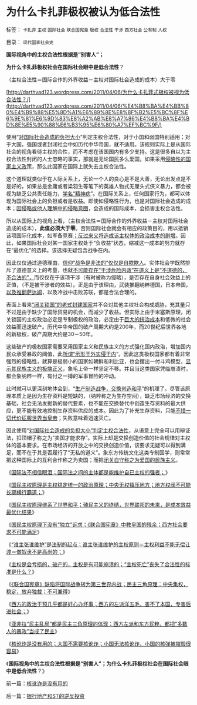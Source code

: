 # 为什么卡扎菲极权被认为低合法性

标签： `卡扎菲` `主权` `国际社会` `联合国宪章` `极权` `合法性` `干涉` `西方社会` `公有制` `人权` 

目录： `现代国家社会史`

**国际视角中的主权合法性根据是“别害人”；**

**为什么卡扎菲极权社会在国际社会眼中是低合法性**？

（主权合法性＝国际合作的外界收益－主权对国际社会造成的成本）大于零

[http://darthvad123.wordpress.com/2011/04/06/为什么卡扎菲式极权被视为低合法性？/](http://darthvad123.wordpress.com/2011/04/06/%E4%B8%BA%E4%BB%80%E4%B9%88%E5%8D%A1%E6%89%8E%E8%8F%B2%E5%BC%8F%E6%9E%81%E6%9D%83%E8%A2%AB%E8%A7%86%E4%B8%BA%E4%BD%8E%E5%90%88%E6%B3%95%E6%80%A7%EF%BC%9F/)

使用“[对国际社会造成的负担大小](../../../2011/4/3/不可侵犯的主权会死亡吗？.md)”判定主权合法性，对于小国和弱国特别适用；对于大国，强国或者封闭社会中如历代中华帝国，就不适用。该规则实际上是从国际社会的视角看待主权的合性，而不考虑在该国国内有多少支持。这是很多自以为主权合法性封闭的人士忽略的事实，那就是无论国民多么爱国，如果采用[侵略性的国家主义政](../../../2010/7/4/国家主义没有经济危机，只有生存危机.md)策，那么此国家在国际上就失去主权合法性。

这个道理就类似于在人际关系上，无论一个人的良心是不是大善，无论出发点是不是好的，如果总是金庸或者梁羽生等笔下的英雄人物式无厘头式侠义暴力，都会被视为缺乏公共责任能力，[学名“精神病](../../../2010/12/7/人类本能是合作；武力是针对傻逼精神病的自卫手段.md)”。在国际关系上，任何国家行为，都可以体现为国际社会上的负担或者是收益。即使如侵略性行为，也是对国际社会造成的成本；[因侵略或他人理解中的侵略意图](../../../2009/12/14/了解“侵略者”痛苦更能理解战争.md)，会造成的国际成本，会损害主权合法性。

所以从国际上的视角上看，（主权合法性＝国际合作的外界收益－主权对国际社会造成的成本），**此值必须大于零**。否则国际社会就会有相应的政策目的，用以抵销该项国际化成本，如军备竞赛[；反过来又将造成该主权体的政治成本的剧增](../../../2009/10/1/大国霸权主义阻碍中国和平崛起.md)。因此，如果国际社会对某一国家主权处于“负收益”状态，缩减这一成本的努力就存在“最优化”的选择。该选择无疑包含战争在内。

因此仅仅通过道德理由，[信仰“战争是非法的”仅仅是自欺欺人](../../../2011/4/2/国民主权原理维系了世界和平.md)。实体社会学既然排斥了道德意义上的考量，也就[不可能存在“干涉危险内政”在道义上是“不道德的，不合法的”，](../../../2011/3/8/美国干涉的动机利益和代价.md)而仅仅在于该项干涉（有时被称为侵略），是否存在自身社会效益上的正值，（不是被干涉者的效益）。正是由于该理由，武装推翻纳粹德国，日本帝国，[以及推翻萨达姆](../../../2011/3/22/美国在伊阿都合法，在利比亚不合法.md)，以及冷战中击败苏联，都是合法合理的。

表面上看来[“闭关锁国”的老式封建国家](../../../2011/1/19/“不妖魔化美国的是被美国收买的”.md)并不会对其他主权社会构成威胁，充其量只不过是由于缺少了国际贸易的机会，而减少了收益。但实际上由于米塞斯原理，闭关锁国的主权政治必定是专制极权的政治，必定由于[巨大的统治成本](../../../2009/7/13/为什么减少行政成本就是增强国力.md)和低微的社会效益而迅速破产。历代中华帝国的破产周期大约是200年，而20世纪后世界各地的新极权，破产周期大约是30－50年。

这些破产的极权国家需要采用国家主义和民族主义的方式强化国内政治，增加国内民众承受暴政的阈值，此[所谓“示形于外实侵于内](../../../2009/6/15/制造中外文明冲突的国内利益链.md)”。因此这类极权国家都有着非常强烈的侵略性，就算是极弱小的国家如朝鲜和利比亚，也会摆出一付斗鸡模型，[显示其民族主义的极端正义](../../../2008/12/24/印度的信仰也同样太多了.md)，象毛上帝一样坚定不移。并且当这类国家凭临崩溃时，都会象纳粹一样，有付之一搏的军事冒险的冲动。

此时就可以更深刻地体会到，“[生产制造战争，交换创造和平](../../../2011/3/5/交换创造和平，生产制造战争.md)”的机理了。尽管该原理本质上是因为生存资料是短缺的，（纳粹称之为生存空间），缺乏市场经济的交换基础，社会无法发掘新的替代要素，也不能在交换替代中创造生存资料的最大供应，更不能有效地控制生存资料供应的成本。因此为了补充生存资料，只能[不惜一切代价征服世界当皇帝](../../../2010/3/30/希特勒的纳粹主义是怎么来的.md)；失败意味着迅速灭亡。

因此使用“[对国际社会造成的负担大小”判定主权合法性](../../../2011/4/3/不可侵犯的主权会死亡吗？.md)，从语意上完全可以用辩证法，扣顶帽子称之为“卖国才能求存”。实际上却是交换创造价值的社会规律对主权体的基本要求。在市场经济的开放之中的交换创造价值，该要求无疑可以得到满足，而不在于其是否履行了“无私的道义”。象东方传统文化这类专制国学，则常常把这种国际上的互利合作称之为卖国；而把[闭关自守称之为爱国的民族主义](../../../2010/10/28/世界民族主义运动后期的东方插曲.md)。

《[国际法不相信眼泪；国际法之间的主体都是能维护自已主权的强者；](../../../2011/4/2/国际法不相信眼泪，主权无弱者.md)》

《[国民主权原理是主权稳定统一的政治原理；中央无权镇压地方；地方权阀不可能长期横行霸道；](../../../2011/4/2/国民主权原理就是稳定的统一.md)》

《[国民主权原理维系了世界和平；殖民主义的终结，世界联邦的未来，是成本效益最优化结果](../../../2011/4/2/国民主权原理维系了世界和平.md)》

《[国民主权原理下没有“独立”诉求；《联合国宪章》中教皇国的残余；西方社会要求不可能满足](../../../2011/4/3/国民主权原理下没有“独立”诉求.md)》

《[“谁主张谁维护”是法制的起点；谁主张谁维护的主权原则＝主权利益不能无偿让渡＝做奴隶不是高尚的；](../../../2011/4/3/“谁主张谁维护”是法制的起点.md)》

《[主权是会亏损的，破产的，主权是有可能崩溃的；“主权死亡”丧失了合法性的标准是什么？](../../../2011/4/3/不可侵犯的主权会死亡吗？.md)》

《[《联合国宪章》缺陷将国际战争转为第三世界内战；民主三角原理：中央集权，稳定，放弃独裁；不可兼得](../../../2011/4/5/西方出口民主，东方进口内战.md)》

《[西方的政治干预几乎都是好心办坏事；西方的左派洋五毛，害不了本国，专害后进社会；](../../../2011/4/5/西方洋五毛专门坑害后进社会.md)》

《[亚非拉“民主乱局”都是民主三角原理的体现；西方左派和东方民粹，都把“多数人的暴政”当成了民主](../../../2011/4/5/二战后亚非拉“民主乱局”的三角原理.md)》

《[核讹诈是没有用的；大国不需要核讹诈；小国无法核讹诈，小国的核弹被摧毁很容易](../../../2011/4/6/核讹诈是没有用的.md)》

《**国际视角中的主权合法性根据是“别害人”；为什么卡扎菲极权社会在国际社会眼中是低合法性**？》

前一篇：[核讹诈是没有用的](../../../2011/4/6/核讹诈是没有用的.md)

后一篇：[银行地产和ST的逆反投资](../../../2011/4/7/银行地产和ST的逆反投资.md)